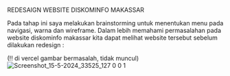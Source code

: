 
REDESAIGN WEBSITE DISKOMINFO MAKASSAR

Pada tahap ini saya melakukan brainstorming untuk menentukan menu pada navigasi, warna dan wireframe. Dalam lebih memahami permasalahan pada website diskominfo makassar kita dapat melihat website tersebut sebelum dilakukan redesign :

(!! di vercel gambar bermasalah, tidak muncul)
![Screenshot_15-5-2024_33525_127 0 0 1](https://github.com/zenzeicrxs/diskominfo-makassar-web-redesign/assets/59620860/b975910e-5586-40f6-9e48-09d0be17d834)
